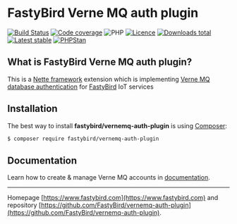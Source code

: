 # FastyBird Verne MQ auth plugin

[![Build Status](https://img.shields.io/travis/com/FastyBird/vernemq-auth-plugin.svg?style=flat-square)](https://travis-ci.com/FastyBird/vernemq-auth-plugin)
[![Code coverage](https://img.shields.io/coveralls/FastyBird/vernemq-auth-plugin.svg?style=flat-square)](https://coveralls.io/r/FastyBird/vernemq-auth-plugin)
![PHP](https://img.shields.io/packagist/php-v/fastybird/vernemq-auth-plugin?style=flat-square)
[![Licence](https://img.shields.io/packagist/l/FastyBird/vernemq-auth-plugin.svg?style=flat-square)](https://packagist.org/packages/FastyBird/vernemq-auth-plugin)
[![Downloads total](https://img.shields.io/packagist/dt/FastyBird/vernemq-auth-plugin.svg?style=flat-square)](https://packagist.org/packages/FastyBird/vernemq-auth-plugin)
[![Latest stable](https://img.shields.io/packagist/v/FastyBird/vernemq-auth-plugin.svg?style=flat-square)](https://packagist.org/packages/FastyBird/vernemq-auth-plugin)
[![PHPStan](https://img.shields.io/badge/PHPStan-enabled-brightgreen.svg?style=flat-square)](https://github.com/phpstan/phpstan)

## What is FastyBird Verne MQ auth plugin?

This is a [Nette framework](https://nette.org) extension which is implementing [Verne MQ](https://vernemq.com) [database authentication](https://docs.vernemq.com/configuration/db-auth) for [FastyBird](https://www.fastybird.com) IoT services

## Installation

The best way to install **fastybird/vernemq-auth-plugin** is using [Composer](http://getcomposer.org/):

```sh
$ composer require fastybird/vernemq-auth-plugin
```

## Documentation

Learn how to create & manage Verne MQ accounts in [documentation](https://github.com/FastyBird/vernemq-auth-plugin/blob/master/docs/en/index.md).

***
Homepage [https://www.fastybird.com](https://www.fastybird.com) and repository [https://github.com/FastyBird/vernemq-auth-plugin](https://github.com/FastyBird/vernemq-auth-plugin).

